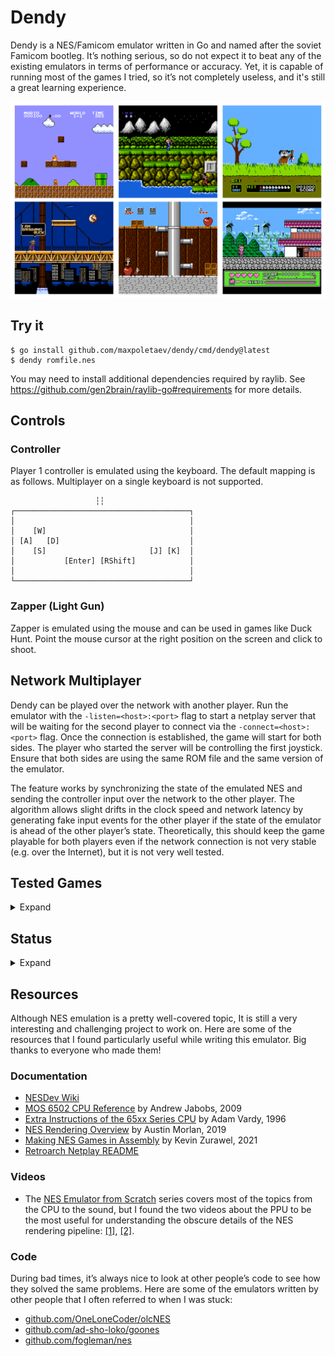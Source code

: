 # Dendy

Dendy is a NES/Famicom emulator written in Go and named after the soviet Famicom
bootleg. It’s nothing serious, so do not expect it to beat any of the existing 
emulators in terms of performance or accuracy. Yet, it is capable of running most
of the games I tried, so it’s not completely useless, and it's still a great 
learning experience.

<img src="screenshots.png" alt="Screenshots">

## Try it

```
$ go install github.com/maxpoletaev/dendy/cmd/dendy@latest
$ dendy romfile.nes
```

You may need to install additional dependencies required by raylib. See
https://github.com/gen2brain/raylib-go#requirements for more details.

## Controls

### Controller

Player 1 controller is emulated using the keyboard. The default mapping is as
follows. Multiplayer on a single keyboard is not supported.

```
                   ┆┆
┌───────────────────────────────────────┐
│                                       │
│    [W]                                │
│ [A]   [D]                             │
│    [S]                       [J] [K]  │
│           [Enter] [RShift]            │
│                                       │
└───────────────────────────────────────┘
```

### Zapper (Light Gun)

Zapper is emulated using the mouse and can be used in games like Duck Hunt. Point
the mouse cursor at the right position on the screen and click to shoot.

## Network Multiplayer

Dendy can be played over the network with another player. Run the emulator with
the `-listen=<host>:<port>` flag to start a netplay server that will be waiting
for the second player to connect via the `-connect=<host>:<port>` flag. Once the
connection is established, the game will start for both sides. The player who
started the server will be controlling the first joystick. Ensure that both
sides are using the same ROM file and the same version of the emulator.

The feature works by synchronizing the state of the emulated NES and sending
the controller input over the network to the other player. The algorithm allows
slight drifts in the clock speed and network latency by generating fake input
events for the other player if the state of the emulator is ahead of the other
player’s state. Theoretically, this should keep the game playable for both
players even if the network connection is not very stable (e.g. over the
Internet), but it is not very well tested.

## Tested Games

<details>
<summary>Expand</summary>

| Game | Status | Issues |
|------|--------|--------|
| Balloon Fight | Playable ||
| Battle City | Playable ||
| Batman| Crash ||
| Bomberman | Playable ||
| Castlevania | Crash ||
| Chip 'n Dale | Playable ||
| Chip 'n Dale 2 | Playable | Characters are positioned 1px above the floor |
| Contra | Playable ||
| Contra Force | Playable | Status bar flickering |
| Darkwing Duck | Playable ||
| Donkey Kong | Playable ||
| Double Dragon 2 | Not Playable | Graphical artifacts |
| Duck Hunt | Playable ||
| Duck Tales | Playable ||
| Ice Climber | Crash ||
| Legend of Zelda | Playable ||
| Mario Bros. | Playable ||
| Megaman | Playable ||
| Megaman 4 | Playable ||
| Metal Gear | Playable ||
| Ninja Cat | Playable ||
| Prince of Persia | Playable | Incorrect sprite/background priority |
| Super Mario Bros. | Playable | Status bar flickering |
| Super Mario Bros. 3 | Crash ||
| Super Contra | Playable ||
| Teenage Mutant Ninja Turtles | Not Playable | Black Screen |
| Teenage Mutant Ninja Turtles 3 | Playable | Status bar is not rendered |
| Teenage Mutant Ninja Turtles: Tournament Fighters | Not Playable | Graphical artifacts |

</details>

## Status

<details>
<summary>Expand</summary>

### CPU

* [x] Official opcodes
* [x] Unofficial opcodes
* [x] Runtime disassembly
* [x] Cycle-accurate emulation
* [x] Accurate clock speed
* [x] Interrupts

### Graphics

* [x] Background rendering
* [x] Sprite rendering
* [x] 8×16 sprites
* [x] Palettes
* [x] Scrolling
* [ ] Color emphasis
* [ ] Cycle-accurate emulation

### Input/Output

* [x] Graphics output
* [x] Controller 1
* [x] Zapper

### Sound

TODO

### Mappers

The goal is to support top 7 mappers covering the majority of games. The
percentage indicates the number of games that use the mapper according to
nescartdb.com.

* [x] MMC1 (Mapper 1) - 28%
* [x] MMC3 (Mapper 4) - 24%
* [x] UxROM (Mapper 2) - 11%
* [x] NROM (Mapper 0) - 10%
* [ ] CNROM (Mapper 3) - 6%
* [ ] AxROM (Mapper 7) - 3%
* [ ] MMC5 (Mapper 5) - 1%

</details>

## Resources

Although NES emulation is a pretty well-covered topic, It is still a very
interesting and challenging project to work on. Here are some of the resources
that I found particularly useful while writing this emulator. Big thanks to
everyone who made them!

### Documentation

* [NESDev Wiki](https://www.nesdev.org/wiki/Nesdev_Wiki)
* [MOS 6502 CPU Reference](https://web.archive.org/web/20210429110213/http://obelisk.me.uk/6502/) by Andrew Jabobs, 2009
* [Extra Instructions of the 65xx Series CPU](http://www.ffd2.com/fridge/docs/6502-NMOS.extra.opcodes) by Adam Vardy, 1996
* [NES Rendering Overview](https://austinmorlan.com/posts/nes_rendering_overview/) by Austin Morlan, 2019
* [Making NES Games in Assembly](https://famicom.party/book/) by Kevin Zurawel, 2021
* [Retroarch Netplay README](https://github.com/libretro/RetroArch/blob/master/network/netplay/README)

### Videos

* The [NES Emulator from Scratch][nesemu] series covers most of the topics from
  the CPU to the sound, but I found the two videos about the PPU to be the most
  useful for understanding the obscure details of the NES rendering pipeline:
  [[1]][ppu1], [[2]][ppu2].

[nesemu]: https://www.youtube.com/playlist?list=PLrOv9FMX8xJHqMvSGB_9G9nZZ_4IgteYf
[ppu1]: https://www.youtube.com/watch?v=-THeUXqR3zY&list=PLrOv9FMX8xJHqMvSGB_9G9nZZ_4IgteYf&index=5
[ppu2]: https://www.youtube.com/watch?v=cksywUTZxlY&list=PLrOv9FMX8xJHqMvSGB_9G9nZZ_4IgteYf&index=6

### Code

During bad times, it’s always nice to look at other people’s code to see how
they solved the same problems. Here are some of the emulators written by other
people that I often referred to when I was stuck:

* [github.com/OneLoneCoder/olcNES](https://github.com/OneLoneCoder/olcNES)
* [github.com/ad-sho-loko/goones](https://github.com/ad-sho-loko/goones)
* [github.com/fogleman/nes](https://github.com/fogleman/nes)
